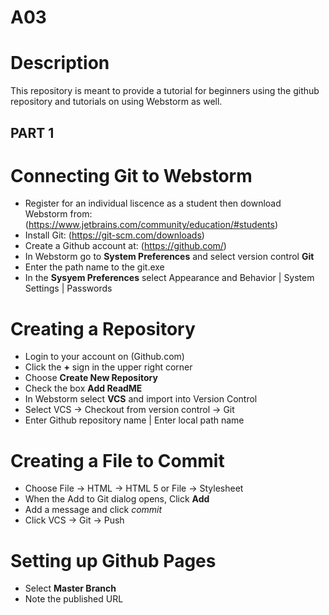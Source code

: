 # A03

# Description
This repository is meant to provide a tutorial for beginners using the github repository and tutorials on using Webstorm as well.

## PART 1

# Connecting Git to Webstorm
- Register for an individual liscence as a student then download Webstorm from: (https://www.jetbrains.com/community/education/#students)
- Install Git: (https://git-scm.com/downloads)
- Create a Github account at: (https://github.com/)
- In Webstorm go to **System Preferences** and select version control **Git**
- Enter the path name to the git.exe
- In the **Sysyem Preferences** select Appearance and Behavior | System Settings | Passwords

# Creating a Repository
- Login to your account on (Github.com)
- Click the **+** sign in the upper right corner
- Choose **Create New Repository**
- Check the box **Add ReadME**
- In Webstorm select **VCS** and import into Version Control
- Select VCS -> Checkout from version control -> Git
- Enter Github repository name | Enter local path name

# Creating a File to Commit
- Choose File -> HTML -> HTML 5 or File -> Stylesheet
- When the Add to Git dialog opens, Click **Add**
- Add a message and click *commit*
- Click VCS -> Git -> Push

# Setting up Github Pages
- Select **Master Branch**
- Note the published URL 
